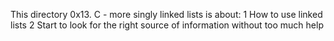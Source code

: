 This directory 0x13. C - more singly linked lists is about:
1 How to use linked lists
2 Start to look for the right source of information without too much help
